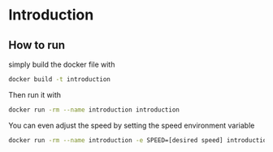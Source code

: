# Introduction

## How to run
simply build the docker file with

```bash
docker build -t introduction
```

Then run it with

```bash
docker run -rm --name introduction introduction
```

You can even adjust the speed by setting the speed environment variable

```bash
docker run -rm --name introduction -e SPEED=[desired speed] introduction
```